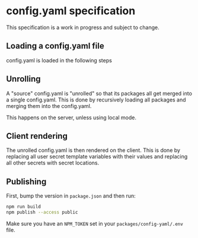 # config.yaml specification

This specification is a work in progress and subject to change.

## Loading a config.yaml file

config.yaml is loaded in the following steps

## Unrolling

A "source" config.yaml is "unrolled" so that its packages all get merged into a single config.yaml. This is done by recursively loading all packages and merging them into the config.yaml.

This happens on the server, unless using local mode.

## Client rendering

The unrolled config.yaml is then rendered on the client. This is done by replacing all user secret template variables with their values and replacing all other secrets with secret locations.

## Publishing

First, bump the version in `package.json` and then run:

```bash
npm run build
npm publish --access public
```

Make sure you have an `NPM_TOKEN` set in your `packages/config-yaml/.env` file.
